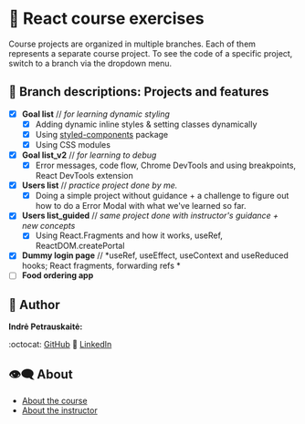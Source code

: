 # :beginner: React course exercises

Course projects are organized in multiple branches. Each of them represents a separate course project.
To see the code of a specific project, switch to a branch via the dropdown menu.

## :dart: Branch descriptions: Projects and features

- [x] **Goal list** // *for learning dynamic styling*
  - [x] Adding dynamic inline styles & setting classes dynamically
  - [x] Using [styled-components](https://styled-components.com/) package
  - [x] Using CSS modules
- [x] **Goal list_v2** // *for learning to debug*
  - [x] Error messages, code flow, Chrome DevTools and using breakpoints, React DevTools extension
- [x] **Users list** // *practice project done by me.*
  - [x] Doing a simple project without guidance + a challenge to figure out how to do a Error Modal with what we've learned so far.
- [x] **Users list_guided** // *same project done with instructor's guidance + new concepts*
  - [x] Using React.Fragments and how it works, useRef, ReactDOM.createPortal
- [x] **Dummy login page** // *useRef, useEffect, useContext and useReduced hooks; React fragments, forwarding refs *
- [ ] **Food ordering app**

## :princess: Author

**Indrė Petrauskaitė:**

:octocat: [GitHub](https://github.com/IndrePet)
:link: [LinkedIn](https://www.linkedin.com/in/indrepet/)

## :eye_speech_bubble: About

- [About the course](https://www.udemy.com/course/react-the-complete-guide-incl-redux/)
- [About the instructor](https://www.udemy.com/user/maximilian-schwarzmuller/)
